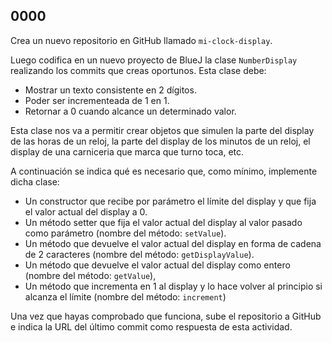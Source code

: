 ## 0000

Crea un nuevo repositorio en GitHub llamado `mi-clock-display`. 

Luego codifica en un nuevo proyecto de BlueJ la clase `NumberDisplay` realizando los commits que creas oportunos. Esta clase debe:

* Mostrar un texto consistente en 2 dígitos.
* Poder ser incrementeada de 1 en 1.
* Retornar a 0 cuando alcance un determinado valor.

Esta clase nos va a permitir crear objetos que simulen la parte del display de las horas de un reloj, la parte del display de los minutos de un reloj, el display de una carniceria que marca que turno toca, etc.

A continuación se indica qué es necesario que, como mínimo, implemente dicha clase:

* Un constructor que recibe por parámetro el límite del display y que fija el valor actual del display a 0.
* Un método setter que fija el valor actual del display al valor pasado como parámetro (nombre del método: `setValue`).
* Un método que devuelve el valor actual del display en forma de cadena de 2 caracteres (nombre del método: `getDisplayValue`).
* Un método que devuelve el valor actual del display como entero (nombre del método: `getValue`),
* Un método que incrementa en 1 al display y lo hace volver al principio si alcanza el límite (nombre del método: `increment`)

Una vez que hayas comprobado que funciona, sube el repositorio a GitHub e indica la URL del último commit como respuesta de esta actividad.
